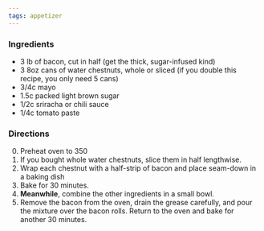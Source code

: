 ```yaml
---
tags: appetizer
---
```


### Ingredients
* 3 lb of bacon, cut in half (get the thick, sugar-infused kind)
* 3 8oz cans of water chestnuts, whole or sliced (if you double this recipe, you only need 5 cans)
* 3/4c mayo
* 1.5c packed light brown sugar
* 1/2c sriracha or chili sauce
* 1/4c tomato paste

### Directions
0. Preheat oven to 350
0. If you bought whole water chestnuts, slice them in half lengthwise.
0. Wrap each chestnut with a half-strip of bacon and place seam-down in a baking dish
0. Bake for 30 minutes.
0. __Meanwhile__, combine the other ingredients in a small bowl.
0. Remove the bacon from the oven, drain the grease carefully, and pour the mixture over the bacon rolls. Return to the oven and bake for another 30 minutes.